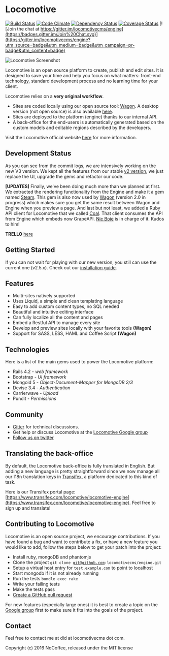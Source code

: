 # Locomotive

[![Build Status](https://travis-ci.org/locomotivecms/engine.svg?branch=master)](https://travis-ci.org/locomotivecms/engine) [![Code Climate](https://codeclimate.com/github/locomotivecms/engine/badges/gpa.svg)](https://codeclimate.com/github/locomotivecms/engine) [![Dependency Status](https://gemnasium.com/locomotivecms/engine.svg)](https://gemnasium.com/locomotivecms/engine) [![Coverage Status](https://img.shields.io/coveralls/locomotivecms/engine.svg)](https://coveralls.io/r/locomotivecms/engine?branch=master) [![Join the chat at https://gitter.im/locomotivecms/engine](https://badges.gitter.im/Join%20Chat.svg)](https://gitter.im/locomotivecms/engine?utm_source=badge&utm_medium=badge&utm_campaign=pr-badge&utm_content=badge)

![Locomotive Screenshot](https://wagonapp.s3.amazonaws.com/doc/v3_backoffice.png)

Locomotive is an open source platform to create, publish and edit sites. It is designed to save your time and help you focus on what matters: front-end technology, standard development process and no learning time for your client.

Locomotive relies on a **very original workflow**.

- Sites are coded locally using our open source tool: [Wagon](https://github.com/locomotivecms/wagon). A desktop version (not open source) is also available [here](http://www.wagonapp.com).
- Sites are deployed to the platform (engine) thanks to our internal API.
- A back-office for the end-users is automatically generated based on the custom models and editable regions described by the developers.

Visit the Locomotive official website [here](http://www.locomotivecms.com) for more information.

## Development Status ##

As you can see from the commit logs, we are intensively working on the new V3 version. We kept all the features from our stable [v2 version](https://github.com/locomotivecms/engine/tree/v2.5.x), we just replace the UI, upgrade the gems and refactor our code.

**[UPDATES]** Finally, we've been doing much more than we planned at first. We extracted the rendering functionality from the Engine and make it a gem named [Steam](https://github.com/locomotivecms/steam). This gem is also now used by [Wagon](https://github.com/locomotivecms/wagon) (version 2.0 in progress) which makes sure you get the same result between Wagon and Engine when you preview a page.
And last but not least, we added a Ruby API client for Locomotive that we called [Coal](https://github.com/locomotivecms/coal). That client consumes the API from Engine which embeds now GrapeAPI. [Nic Boie](https://github.com/boie0025) is in charge of it. Kudos to him!

**TRELLO** [here](https://trello.com/b/kRiy1dZu/locomotive-v3)

## Getting Started ##

If you can not wait for playing with our new version, you still can use the current one (v2.5.x). Check out our [installation guide](http://doc.locomotivecms.com/get-started).

## Features ##

- Multi-sites natively supported
- Uses Liquid, a simple and clean templating language
- Easy to add custom content types, no SQL needed
- Beautiful and intuitive editing interface
- Can fully localize all the content and pages
- Embed a Restful API to manage every site
- Develop and preview sites locally with your favorite tools **(Wagon)**
- Support for SASS, LESS, HAML and Coffee Script **(Wagon)**

## Technologies ##

Here is a list of the main gems used to power the Locomotive platform:

- Rails 4.2   - *web framework*
- Bootstrap   - *UI framework*
- Mongoid 5   - *Object-Document-Mapper for MongoDB 2/3*
- Devise 3.4  - *Authentication*
- Carrierwave - *Upload*
- Pundit      - *Permissions*

## Community ##

- [Gitter](https://gitter.im/locomotivecms/engine?utm_source=badge&utm_medium=badge&utm_campaign=pr-badge&utm_content=badge) for technical discussions.
- Get help or discuss Locomotive at the [Locomotive Google group](https://groups.google.com/forum/?fromgroups#!forum/locomotivecms)
- [Follow us on twitter](http://twitter.com/locomotivecms)

## Translating the back-office ##

By default, the Locomotive back-office is fully translated in English. But adding a new language is pretty straightforward since we now manage all our I18n translation keys in [Transifex](https://www.transifex.com), a platform dedicated to this kind of task.

Here is our Transifex portal page: [https://www.transifex.com/locomotive/locomotive-engine](https://www.transifex.com/locomotive/locomotive-engine). Feel free to sign up and translate!

## Contributing to Locomotive ##

Locomotive is an open source project, we encourage contributions. If you have found a bug and want to contribute a fix, or have a new feature you would like to add, follow the steps below to get your patch into the project:

- Install ruby, mongoDB and phantomjs
- Clone the project <code>git clone git@github.com:locomotivecms/engine.git</code>
- Setup a virtual host entry for <code>test.example.com</code> to point to localhost
- Start mongodb if it is not already running
- Run the tests <code>bundle exec rake</code>
- Write your failing tests
- Make the tests pass
- [Create a GitHub pull request](http://help.github.com/send-pull-requests)

For new features (especially large ones) it is best to create a topic on the [Google group](https://groups.google.com/forum/?fromgroups#!forum/locomotivecms) first to make sure it fits into the goals of the project.

## Contact ##

Feel free to contact me at did at locomotivecms dot com.

Copyright (c) 2016 NoCoffee, released under the MIT license

